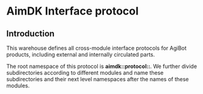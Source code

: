 # AimDK Interface protocol

## Introduction

This warehouse defines all cross-module interface protocols for AgiBot products, including external and internally circulated parts.

The root namespace of this protocol is **aimdk::protocol::**. We further divide subdirectories according to different modules and name these subdirectories and their next level namespaces after the names of these modules.

